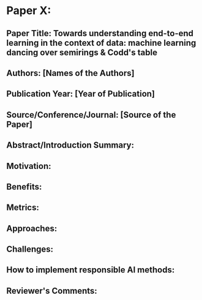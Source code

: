 
# Paper X:

## Paper Title: Towards understanding end-to-end learning in the context of data: machine learning dancing over semirings &amp; Codd's table

## Authors: [Names of the Authors]

## Publication Year: [Year of Publication]

## Source/Conference/Journal: [Source of the Paper]
 
## Abstract/Introduction Summary:

## Motivation:

## Benefits:

## Metrics:

## Approaches:

## Challenges:

## How to implement responsible AI methods:

## Reviewer's Comments:
